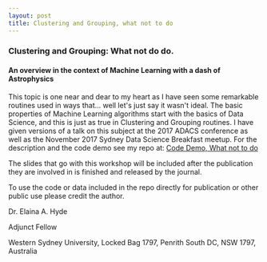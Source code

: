 ```yaml
---
layout: post
title: Clustering and Grouping, what not to do
---
```


###  Clustering and Grouping: What not do do. 
#### An overview in the context of Machine Learning with a dash of Astrophysics

This topic is one near and dear to my heart as I have seen some remarkable routines used in ways that... well let's just say it wasn't ideal. The basic properties of Machine Learning algorithms start with the basics of Data Science, and this is just as true in Clustering and Grouping routines. I have given versions of a talk on this subject at the 2017 ADACS conference as well as the November 2017 Sydney Data Science Breakfast meetup. For the description and the code demo see my repo at: [Code Demo, What not to do](https://github.com/AstroHyde/ClusteringWhatNotToDo)

The slides that go with this workshop will be included after the publication they are involved in is finished and released by the journal.

To use the code or data included in the repo directly for publication or other public use please credit the author.

Dr. Elaina A. Hyde

Adjunct Fellow

Western Sydney University, 
Locked Bag 1797, 
Penrith South DC, 
NSW 1797, Australia


<!-- Next you can update your site name, avatar and other options using the _config.yml file in the root of your repository (shown below). -->
